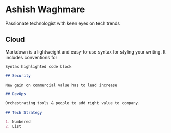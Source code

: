 # Ashish Waghmare

Passionate technologist with keen eyes on tech trends

## Cloud

Markdown is a lightweight and easy-to-use syntax for styling your writing. It includes conventions for

```markdown
Syntax highlighted code block

## Security

New gain on commercial value has to lead increase

## DevOps 

Orchestrating tools & people to add right value to company.

## Tech Strategy

1. Numbered
2. List

